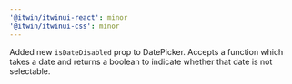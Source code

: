 ```yaml
---
'@itwin/itwinui-react': minor
'@itwin/itwinui-css': minor
---
```


Added new `isDateDisabled` prop to DatePicker. Accepts a function which takes a date and returns a boolean to indicate whether that date is not selectable.
